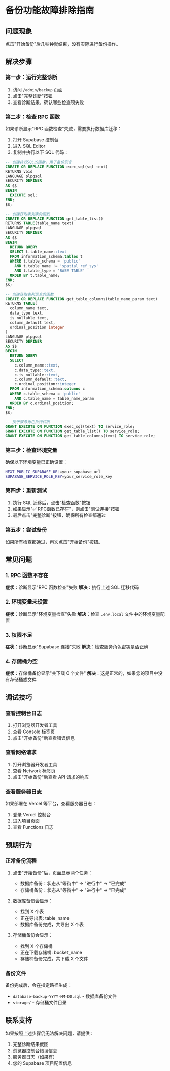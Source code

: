 # 备份功能故障排除指南

## 问题现象
点击"开始备份"后几秒钟就结束，没有实际进行备份操作。

## 解决步骤

### 第一步：运行完整诊断
1. 访问 `/admin/backup` 页面
2. 点击"完整诊断"按钮
3. 查看诊断结果，确认哪些检查项失败

### 第二步：检查 RPC 函数
如果诊断显示"RPC 函数检查"失败，需要执行数据库迁移：

1. 打开 Supabase 控制台
2. 进入 SQL Editor
3. 复制并执行以下 SQL 代码：

```sql
-- 创建执行SQL的函数，用于备份恢复
CREATE OR REPLACE FUNCTION exec_sql(sql text)
RETURNS void
LANGUAGE plpgsql
SECURITY DEFINER
AS $$
BEGIN
  EXECUTE sql;
END;
$$;

-- 创建获取表列表的函数
CREATE OR REPLACE FUNCTION get_table_list()
RETURNS TABLE(table_name text)
LANGUAGE plpgsql
SECURITY DEFINER
AS $$
BEGIN
  RETURN QUERY
  SELECT t.table_name::text
  FROM information_schema.tables t
  WHERE t.table_schema = 'public'
    AND t.table_name != 'spatial_ref_sys'
    AND t.table_type = 'BASE TABLE'
  ORDER BY t.table_name;
END;
$$;

-- 创建获取表列信息的函数
CREATE OR REPLACE FUNCTION get_table_columns(table_name_param text)
RETURNS TABLE(
  column_name text,
  data_type text,
  is_nullable text,
  column_default text,
  ordinal_position integer
)
LANGUAGE plpgsql
SECURITY DEFINER
AS $$
BEGIN
  RETURN QUERY
  SELECT 
    c.column_name::text,
    c.data_type::text,
    c.is_nullable::text,
    c.column_default::text,
    c.ordinal_position::integer
  FROM information_schema.columns c
  WHERE c.table_schema = 'public'
    AND c.table_name = table_name_param
  ORDER BY c.ordinal_position;
END;
$$;

-- 授予服务角色执行权限
GRANT EXECUTE ON FUNCTION exec_sql(text) TO service_role;
GRANT EXECUTE ON FUNCTION get_table_list() TO service_role;
GRANT EXECUTE ON FUNCTION get_table_columns(text) TO service_role;
```

### 第三步：检查环境变量
确保以下环境变量已正确设置：

```bash
NEXT_PUBLIC_SUPABASE_URL=your_supabase_url
SUPABASE_SERVICE_ROLE_KEY=your_service_role_key
```

### 第四步：重新测试
1. 执行 SQL 迁移后，点击"检查函数"按钮
2. 如果显示"✅ RPC函数已存在"，则点击"测试连接"按钮
3. 最后点击"完整诊断"按钮，确保所有检查都通过

### 第五步：尝试备份
如果所有检查都通过，再次点击"开始备份"按钮。

## 常见问题

### 1. RPC 函数不存在
**症状**：诊断显示"RPC 函数检查"失败
**解决**：执行上述 SQL 迁移代码

### 2. 环境变量未设置
**症状**：诊断显示"环境变量检查"失败
**解决**：检查 `.env.local` 文件中的环境变量配置

### 3. 权限不足
**症状**：诊断显示"Supabase 连接"失败
**解决**：检查服务角色密钥是否正确

### 4. 存储桶为空
**症状**：存储桶备份显示"共下载 0 个文件"
**解决**：这是正常的，如果您的项目中没有存储桶或文件

## 调试技巧

### 查看控制台日志
1. 打开浏览器开发者工具
2. 查看 Console 标签页
3. 点击"开始备份"后查看错误信息

### 查看网络请求
1. 打开浏览器开发者工具
2. 查看 Network 标签页
3. 点击"开始备份"后查看 API 请求的响应

### 查看服务器日志
如果部署在 Vercel 等平台，查看服务器日志：
1. 登录 Vercel 控制台
2. 进入项目页面
3. 查看 Functions 日志

## 预期行为

### 正常备份流程
1. 点击"开始备份"后，页面显示两个任务：
   - 数据库备份：状态从"等待中" → "进行中" → "已完成"
   - 存储桶备份：状态从"等待中" → "进行中" → "已完成"

2. 数据库备份会显示：
   - 找到 X 个表
   - 正在导出表: table_name
   - 数据库备份完成，共导出 X 个表

3. 存储桶备份会显示：
   - 找到 X 个存储桶
   - 正在下载存储桶: bucket_name
   - 存储桶备份完成，共下载 X 个文件

### 备份文件
备份完成后，会在指定路径生成：
- `database-backup-YYYY-MM-DD.sql` - 数据库备份文件
- `storage/` - 存储桶文件目录

## 联系支持

如果按照上述步骤仍无法解决问题，请提供：
1. 完整诊断结果截图
2. 浏览器控制台错误信息
3. 服务器日志（如果有）
4. 您的 Supabase 项目配置信息

